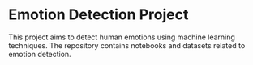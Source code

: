 # Emotion Detection Project

This project aims to detect human emotions using machine learning techniques. The repository contains notebooks and datasets related to emotion detection.
